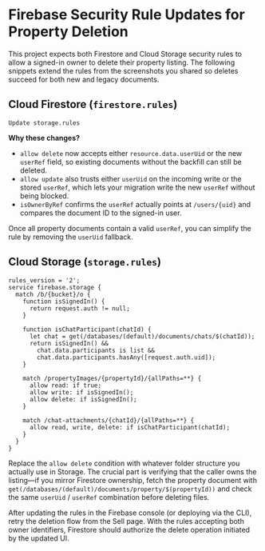 # Firebase Security Rule Updates for Property Deletion

This project expects both Firestore and Cloud Storage security rules to allow a signed-in owner to delete their property listing. The following snippets extend the rules from the screenshots you shared so deletes succeed for both new and legacy documents.

## Cloud Firestore (`firestore.rules`)

```rules
Update storage.rules
```

**Why these changes?**

* `allow delete` now accepts either `resource.data.userUid` or the new `userRef` field, so existing documents without the backfill can still be deleted.
* `allow update` also trusts either `userUid` on the incoming write or the stored `userRef`, which lets your migration write the new `userRef` without being blocked.
* `isOwnerByRef` confirms the `userRef` actually points at `/users/{uid}` and compares the document ID to the signed-in user.

Once all property documents contain a valid `userRef`, you can simplify the rule by removing the `userUid` fallback.

## Cloud Storage (`storage.rules`)

```rules
rules_version = '2';
service firebase.storage {
  match /b/{bucket}/o {
    function isSignedIn() {
      return request.auth != null;
    }

    function isChatParticipant(chatId) {
      let chat = get(/databases/(default)/documents/chats/$(chatId));
      return isSignedIn() &&
        chat.data.participants is list &&
        chat.data.participants.hasAny([request.auth.uid]);
    }

    match /propertyImages/{propertyId}/{allPaths=**} {
      allow read: if true;
      allow write: if isSignedIn();
      allow delete: if isSignedIn();
    }

    match /chat-attachments/{chatId}/{allPaths=**} {
      allow read, write, delete: if isChatParticipant(chatId);
    }
  }
}
```

Replace the `allow delete` condition with whatever folder structure you actually use in Storage. The crucial part is verifying that the caller owns the listing—if you mirror Firestore ownership, fetch the property document with `get(/databases/(default)/documents/property/$(propertyId))` and check the same `userUid` / `userRef` combination before deleting files.

After updating the rules in the Firebase console (or deploying via the CLI), retry the deletion flow from the Sell page. With the rules accepting both owner identifiers, Firestore should authorize the delete operation initiated by the updated UI.
